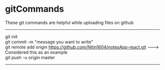 # gitCommands                                                                                                                                                                             
These git commands are helpful while uploading files on github                                                                                                        
___________________________________________________________________________________________________________ 
git init  
git commit -m "message you want to write"               
git remote add origin https://github.com/Nitin1604/notesApp-react.git ---> Considered this as an example  
git push -u origin master    
____________________________________________________________________________________________________________
